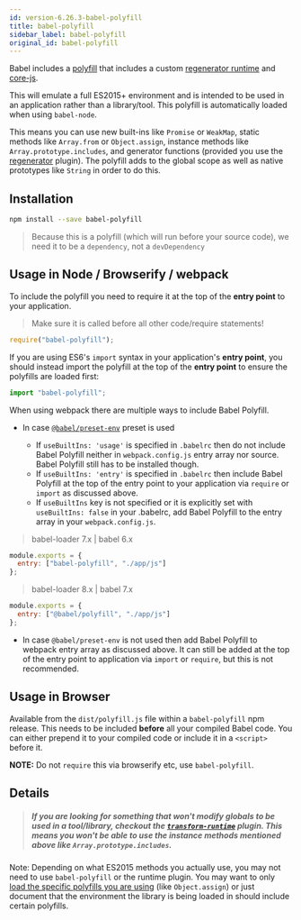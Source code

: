 ```yaml
---
id: version-6.26.3-babel-polyfill
title: babel-polyfill
sidebar_label: babel-polyfill
original_id: babel-polyfill
---
```


Babel includes a [polyfill](https://en.wikipedia.org/wiki/Polyfill_(programming)) that includes a custom [regenerator runtime](https://github.com/facebook/regenerator/blob/master/packages/regenerator-runtime/runtime.js) and [core-js](https://github.com/zloirock/core-js).

This will emulate a full ES2015+ environment and is intended to be used in an application rather than a library/tool. This polyfill is automatically loaded when using `babel-node`.

This means you can use new built-ins like `Promise` or `WeakMap`, static methods like `Array.from` or `Object.assign`, instance methods like `Array.prototype.includes`, and generator functions (provided you use the [regenerator](https://babeljs.io/docs/en/babel-plugin-transform-regenerator) plugin). The polyfill adds to the global scope as well as native prototypes like `String` in order to do this.

## Installation

```sh
npm install --save babel-polyfill
```

> Because this is a polyfill (which will run before your source code), we need it to be a `dependency`, not a `devDependency`

## Usage in Node / Browserify / webpack

To include the polyfill you need to require it at the top of the **entry point** to your application.

> Make sure it is called before all other code/require statements!

```js
require("babel-polyfill");
```

If you are using ES6's `import` syntax in your application's **entry point**, you
should instead import the polyfill at the top of the **entry point** to ensure the
polyfills are loaded first:

```js
import "babel-polyfill";
```

When using webpack there are multiple ways to include Babel Polyfill. 

* In case [`@babel/preset-env`](https://github.com/babel/babel/tree/master/packages/babel-preset-env) preset is used 

	* If `useBuiltIns: 'usage'` is specified in `.babelrc` then do not include Babel Polyfill neither in `webpack.config.js` entry array nor source. Babel Polyfill still has to be installed though.
	* If `useBuiltIns: 'entry'` is specified in `.babelrc` then include Babel Polyfill at the top of the entry point to your application via `require` or `import` as discussed above.
  * If `useBuiltIns` key is not specified or it is explicitly set with `useBuiltIns: false` in your .babelrc, add Babel Polyfill to the entry array in your `webpack.config.js`.

> babel-loader 7.x | babel 6.x

```js
module.exports = {
  entry: ["babel-polyfill", "./app/js"]
};
```

> babel-loader 8.x | babel 7.x

```js
module.exports = {
  entry: ["@babel/polyfill", "./app/js"]
};
```

* In case `@babel/preset-env` is not used then add Babel Polyfill to webpack entry array as discussed above. It can still be added at the top of the entry point to application via `import` or `require`, but this is not recommended.

## Usage in Browser

Available from the `dist/polyfill.js` file within a `babel-polyfill` npm release.
This needs to be included **before** all your compiled Babel code. You can either
prepend it to your compiled code or include it in a `<script>`
before it.

**NOTE:** Do not `require` this via browserify etc, use `babel-polyfill`.

## Details

> ##### If you are looking for something that won't modify globals to be used in a tool/library, checkout the [`transform-runtime`](https://babeljs.io/docs/en/babel-plugin-transform-runtime) plugin. This means you won't be able to use the instance methods mentioned above like `Array.prototype.includes`.

Note: Depending on what ES2015 methods you actually use, you may not need to use `babel-polyfill` or the runtime plugin. You may want to only [load the specific polyfills you are using](https://github.com/zloirock/core-js#commonjs) (like `Object.assign`) or just document that the environment the library is being loaded in should include certain polyfills.

